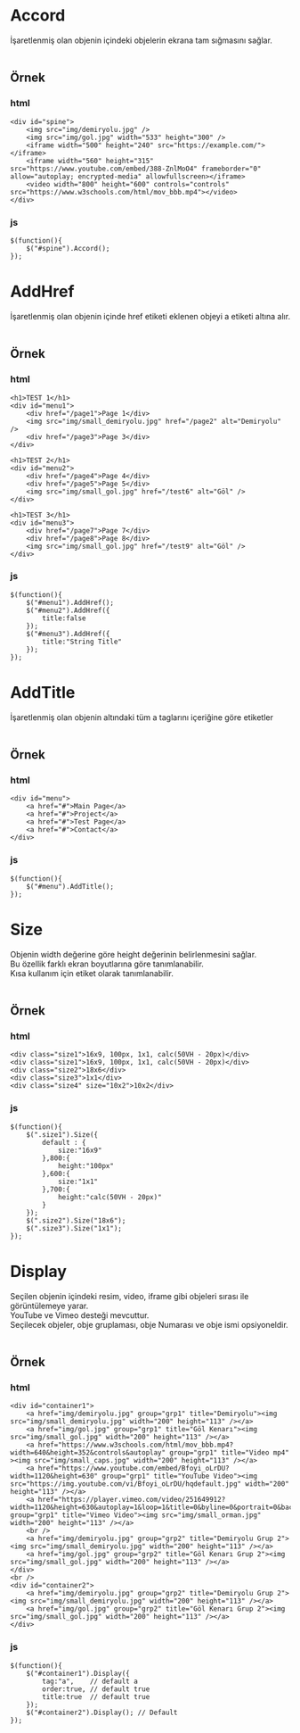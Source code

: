 # Accord
İşaretlenmiş olan objenin içindeki objelerin ekrana tam sığmasını sağlar.
<br /><br />
## Örnek
### html
```
<div id="spine">
    <img src="img/demiryolu.jpg" />
    <img src="img/gol.jpg" width="533" height="300" />
    <iframe width="500" height="240" src="https://example.com/"></iframe>
    <iframe width="560" height="315" src="https://www.youtube.com/embed/388-ZnlMoO4" frameborder="0" allow="autoplay; encrypted-media" allowfullscreen></iframe>
    <video width="800" height="600" controls="controls" src="https://www.w3schools.com/html/mov_bbb.mp4"></video>
</div>
```
### js
```
$(function(){
    $("#spine").Accord();
});
```




# AddHref
İşaretlenmiş olan objenin içinde href etiketi eklenen objeyi a etiketi altına alır.
<br /><br />
## Örnek
### html
```
<h1>TEST 1</h1>
<div id="menu1">
    <div href="/page1">Page 1</div>
    <img src="img/small_demiryolu.jpg" href="/page2" alt="Demiryolu" />
    <div href="/page3">Page 3</div>
</div>

<h1>TEST 2</h1>
<div id="menu2">
    <div href="/page4">Page 4</div>
    <div href="/page5">Page 5</div>
    <img src="img/small_gol.jpg" href="/test6" alt="Göl" />
</div>

<h1>TEST 3</h1>
<div id="menu3">
    <div href="/page7">Page 7</div>
    <div href="/page8">Page 8</div>
    <img src="img/small_gol.jpg" href="/test9" alt="Göl" />
</div>
```
### js
```
$(function(){
    $("#menu1").AddHref();
    $("#menu2").AddHref({
        title:false
    });
    $("#menu3").AddHref({
        title:"String Title"
    });
});
```



# AddTitle
İşaretlenmiş olan objenin altındaki tüm a taglarını içeriğine göre etiketler
<br /><br />
## Örnek
### html
```
<div id="menu">
    <a href="#">Main Page</a>
    <a href="#">Project</a>
    <a href="#">Test Page</a>
    <a href="#">Contact</a>
</div>
```
### js
```
$(function(){
    $("#menu").AddTitle();
});
```

# Size
Objenin width değerine göre height değerinin belirlenmesini sağlar.<br />
Bu özellik farklı ekran boyutlarına göre tanımlanabilir.<br />
Kısa kullanım için etiket olarak tanımlanabilir.
<br /><br />
## Örnek
### html
```
<div class="size1">16x9, 100px, 1x1, calc(50VH - 20px)</div>
<div class="size1">16x9, 100px, 1x1, calc(50VH - 20px)</div>
<div class="size2">18x6</div>
<div class="size3">1x1</div>
<div class="size4" size="10x2">10x2</div>
```
### js
```
$(function(){
    $(".size1").Size({
        default : {
            size:"16x9"
        },800:{
            height:"100px"
        },600:{
            size:"1x1"
        },700:{
            height:"calc(50VH - 20px)"
        }
    });
    $(".size2").Size("18x6");
    $(".size3").Size("1x1");
});
```




# Display
Seçilen objenin içindeki resim, video, iframe gibi objeleri sırası ile görüntülemeye yarar.<br>
YouTube ve Vimeo desteği mevcuttur.<br>
Seçilecek objeler, obje gruplaması, obje Numarası ve obje ismi opsiyoneldir.
<br /><br />
## Örnek
### html
```
<div id="container1">
	<a href="img/demiryolu.jpg" group="grp1" title="Demiryolu"><img src="img/small_demiryolu.jpg" width="200" height="113" /></a>
	<a href="img/gol.jpg" group="grp1" title="Göl Kenarı"><img src="img/small_gol.jpg" width="200" height="113" /></a>
	<a href="https://www.w3schools.com/html/mov_bbb.mp4?width=640&height=352&controls&autoplay" group="grp1" title="Video mp4" ><img src="img/small_caps.jpg" width="200" height="113" /></a>
	<a href="https://www.youtube.com/embed/Bfoyi_oLrDU?width=1120&height=630" group="grp1" title="YouTube Video"><img src="https://img.youtube.com/vi/Bfoyi_oLrDU/hqdefault.jpg" width="200" height="113" /></a>
	<a href="https://player.vimeo.com/video/251649912?width=1120&height=630&autoplay=1&loop=1&title=0&byline=0&portrait=0&background=1" group="grp1" title="Vimeo Video"><img src="img/small_orman.jpg" width="200" height="113" /></a>
	<br />
	<a href="img/demiryolu.jpg" group="grp2" title="Demiryolu Grup 2"><img src="img/small_demiryolu.jpg" width="200" height="113" /></a>
	<a href="img/gol.jpg" group="grp2" title="Göl Kenarı Grup 2"><img src="img/small_gol.jpg" width="200" height="113" /></a>
</div>
<br />
<div id="container2">
	<a href="img/demiryolu.jpg" group="grp2" title="Demiryolu Grup 2"><img src="img/small_demiryolu.jpg" width="200" height="113" /></a>
	<a href="img/gol.jpg" group="grp2" title="Göl Kenarı Grup 2"><img src="img/small_gol.jpg" width="200" height="113" /></a>
</div>
```
### js
```
$(function(){
	$("#container1").Display({
		tag:"a",    // default a
		order:true, // default true
		title:true  // default true
	});
	$("#container2").Display(); // Default
});
```